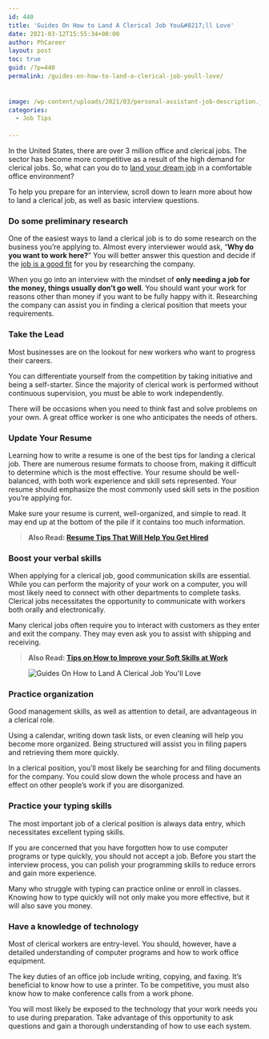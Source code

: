 ```yaml
---
id: 440
title: 'Guides On How to Land A Clerical Job You&#8217;ll Love'
date: 2021-03-12T15:55:34+00:00
author: PhCareer
layout: post
toc: true
guid: /?p=440
permalink: /guides-on-how-to-land-a-clerical-job-youll-love/


image: /wp-content/uploads/2021/03/personal-assistant-job-description.jpg
categories:
  - Job Tips

---
```

In the United States, there are over 3 million office and clerical jobs. The sector has become more competitive as a result of the high demand for clerical jobs. So, what can you do to [land your dream job](/tips-you-need-to-find-your-dream-job-and-get-hired-faster/) in a comfortable office environment?

To help you prepare for an interview, scroll down to learn more about how to land a clerical job, as well as basic interview questions.

### **Do some preliminary research**

One of the easiest ways to land a clerical job is to do some research on the business you&#8217;re applying to. Almost every interviewer would ask, &#8220;**Why do you want to work here?**&#8221; You will better answer this question and decide if the [job is a good fit](/how-to-figure-out-if-you-are-right-for-the-job/) for you by researching the company.

When you go into an interview with the mindset of **only needing a job for the money, things usually don&#8217;t go well**. You should want your work for reasons other than money if you want to be fully happy with it. Researching the company can assist you in finding a clerical position that meets your requirements.

### **Take the Lead**

Most businesses are on the lookout for new workers who want to progress their careers.

You can differentiate yourself from the competition by taking initiative and being a self-starter. Since the majority of clerical work is performed without continuous supervision, you must be able to work independently.

There will be occasions when you need to think fast and solve problems on your own. A great office worker is one who anticipates the needs of others.

### **Update Your Resume**

Learning how to write a resume is one of the best tips for landing a clerical job. There are numerous resume formats to choose from, making it difficult to determine which is the most effective. Your resume should be well-balanced, with both work experience and skill sets represented. Your resume should emphasize the most commonly used skill sets in the position you&#8217;re applying for.

Make sure your resume is current, well-organized, and simple to read. It may end up at the bottom of the pile if it contains too much information.

<blockquote class="wp-block-quote">
  <p>
    <strong>Also Read: <a href="/resume-tips-that-will-help-you-get-hired/">Resume Tips That Will Help You Get Hired</a></strong>
  </p>
</blockquote>

### **Boost your verbal skills**

When applying for a clerical job, good communication skills are essential. While you can perform the majority of your work on a computer, you will most likely need to connect with other departments to complete tasks. Clerical jobs necessitates the opportunity to communicate with workers both orally and electronically.

Many clerical jobs often require you to interact with customers as they enter and exit the company. They may even ask you to assist with shipping and receiving.

<blockquote class="wp-block-quote">
  <p>
    <strong>Also Read: <a href="/tips-on-how-to-improve-your-soft-skills-at-work/">Tips on How to Improve your Soft Skills at Work</a></strong>
  </p>
</blockquote>

<div class="wp-block-image">
  <figure class="aligncenter size-large"><img loading="lazy" width="1024" height="450" src="/wp-content/uploads/2021/03/clerical-job.jpg" alt="Guides On How to Land A Clerical Job You'll Love" class="wp-image-441" srcset="/wp-content/uploads/2021/03/clerical-job.jpg 1024w, /wp-content/uploads/2021/03/clerical-job-300x132.jpg 300w, /wp-content/uploads/2021/03/clerical-job-768x338.jpg 768w" sizes="(max-width: 1024px) 100vw, 1024px" /></figure>
</div>

### **Practice organization**

Good management skills, as well as attention to detail, are advantageous in a clerical role.

Using a calendar, writing down task lists, or even cleaning will help you become more organized. Being structured will assist you in filing papers and retrieving them more quickly.

In a clerical position, you&#8217;ll most likely be searching for and filing documents for the company. You could slow down the whole process and have an effect on other people&#8217;s work if you are disorganized.

### **Practice your typing skills**

The most important job of a clerical position is always data entry, which necessitates excellent typing skills.

If you are concerned that you have forgotten how to use computer programs or type quickly, you should not accept a job. Before you start the interview process, you can polish your programming skills to reduce errors and gain more experience.

Many who struggle with typing can practice online or enroll in classes. Knowing how to type quickly will not only make you more effective, but it will also save you money.

### **Have a knowledge of technology**

Most of clerical workers are entry-level. You should, however, have a detailed understanding of computer programs and how to work office equipment.

The key duties of an office job include writing, copying, and faxing. It&#8217;s beneficial to know how to use a printer. To be competitive, you must also know how to make conference calls from a work phone.

You will most likely be exposed to the technology that your work needs you to use during preparation. Take advantage of this opportunity to ask questions and gain a thorough understanding of how to use each system.
